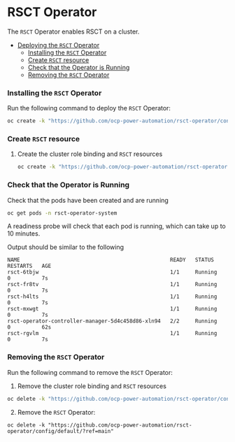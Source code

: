 # RSCT Operator

The `RSCT` Operator enables RSCT on a cluster.

- [Deploying the `RSCT` Operator](#deploying-the-rsct-operator)
    - [Installing the `RSCT` Operator](#installing-the-rsct-operator)
    - [Create `RSCT` resource](#create-rsct-resource)
    - [Check that the Operator is Running](#check-if-the-operator-is-running)
    - [Removing the `RSCT` Operator](#remove-the-rsct-operator)

### Installing the `RSCT` Operator
Run the following command to deploy the `RSCT` Operator:
```sh
oc create -k "https://github.com/ocp-power-automation/rsct-operator/config/default/?ref=main"
```

### Create `RSCT` resource
1. Create the cluster role binding and `RSCT` resources
   ```sh
   oc create -k "https://github.com/ocp-power-automation/rsct-operator/config/samples/?ref=main"
   ```

### Check that the Operator is Running
Check that the pods have been created and are running
```sh
oc get pods -n rsct-operator-system
```

A readiness probe will check that each pod is running, which can take up to 10 minutes.

Output should be similar to the following
```
NAME                                                READY   STATUS    RESTARTS   AGE
rsct-6tbjw                                          1/1     Running   0          7s
rsct-fr8tv                                          1/1     Running   0          7s
rsct-h4lts                                          1/1     Running   0          7s
rsct-mxwgt                                          1/1     Running   0          7s
rsct-operator-controller-manager-5d4c458d86-xln94   2/2     Running   0          62s
rsct-rgvlm                                          1/1     Running   0          7s
```

### Removing the `RSCT` Operator
Run the following command to remove the `RSCT` Operator:
1. Remove the cluster role binding and `RSCT` resources
```sh
oc delete -k "https://github.com/ocp-power-automation/rsct-operator/config/samples/?ref=main"
```
2. Remove the `RSCT` Operator:
```
oc delete -k "https://github.com/ocp-power-automation/rsct-operator/config/default/?ref=main"
```
